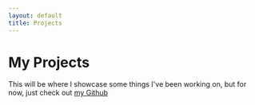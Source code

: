 ```yaml
---
layout: default
title: Projects
---
```


# My Projects

This will be where I showcase some things I've been working on, but for now, just check out [my Github](https://github.com/agiacobbi)